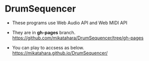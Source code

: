 # DrumSequencer
- These programs use Web Audio API and Web MIDI API
- They are in <b>gh-pages</b> branch.
https://github.com/mikatahara/DrumSequencer/tree/gh-pages

- You can play to accsess as below. 
https://mikatahara.github.io/DrumSequencer/
